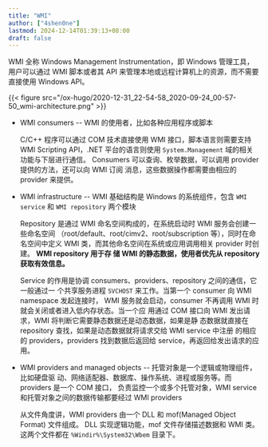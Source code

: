 ```yaml
---
title: "WMI"
author: ["4shen0ne"]
lastmod: 2024-12-14T01:39:13+08:00
draft: false
---
```


WMI 全称 Windows Management Instrumentation，即 Windows 管理工具，用户可以通过 WMI
脚本或者其 API 来管理本地或远程计算机上的资源，而不需要直接使用 Windows API。

{{< figure src="/ox-hugo/2020-12-31_22-54-58_2020-09-24_00-57-50_wmi-architecture.png" >}}

-   WMI consumers -- WMI 的使用者，比如各种应用程序或脚本

    C/C++ 程序可以通过 COM 技术直接使用 WMI 接口，脚本语言则需要支持 WMI Scripting
    API，.NET 平台的语言则使用 `System.Management` 域的相关功能与下层进行通信。
    Consumers 可以查询、枚举数据，可以调用 provider 提供的方法，还可以向 WMI 订阅
    消息，这些数据操作都需要由相应的 provider 来提供。

-   WMI infrastructure -- WMI 基础结构是 Windows 的系统组件，包含 `WMI service` 和
    `WMI repository` 两个模块

    Repository 是通过 WMI 命名空间构成的，在系统启动时 WMI 服务会创建一些命名空间
    （root/default、root/cimv2、root/subscription 等），同时在命名空间中定义 WMI
    类，而其他命名空间在系统或应用调用相关 provider 时创建。 **WMI repository 用于存
    储 WMI 的静态数据，使用者优先从 repository 获取有效信息。**

    Service 的作用是协调 consumers、providers、repository 之间的通信，它一般通过一
    个共享服务进程 `SVCHOST` 来工作。当第一个 consumer 向 WMI namespace 发起连接时，
    WMI 服务就会启动，consumer 不再调用 WMI 时就会关闭或者进入低内存状态。当一个应
    用通过 COM 接口向 WMI 发出请求，WMI 将判断它需要静态数据还是动态数据，如果是静
    态数据就直接在 repository 查找，如果是动态数据就将请求交给 WMI service 中注册
    的相应的 providers，providers 找到数据后返回给 service，再返回给发出请求的应用。

-   WMI providers and managed objects -- 托管对象是一个逻辑或物理组件，比如硬盘驱
    动、网络适配器、数据库、操作系统、进程或服务等。而 providers 是一个 COM 接口，
    负责监控一个或多个托管对象，WMI service 和托管对象之间的数据传输都要经过 WMI
    providers

    从文件角度讲，WMI providers 由一个 DLL 和 mof(Managed Object Format) 文件组成。
    DLL 实现逻辑功能，mof 文件存储描述数据和 WMI 类。这两个文件都在
    `%Windir%\System32\Wbem` 目录下。
